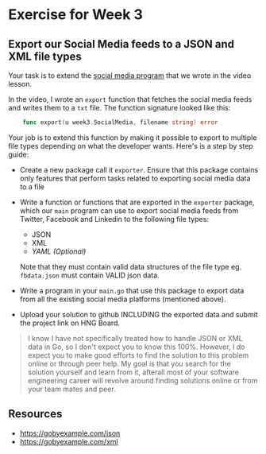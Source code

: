 # Exercise for Week 3

## Export our Social Media feeds to a JSON and XML file types

Your task is to extend the [social media program](https://github.com/timolinn/go_training/blob/fc60d4d9a0ae33abbfe0d4d0c96cc23489da809f/week3/cmd/main.go#L31) that we wrote in the video lesson.

In the video, I wrote an `export` function that fetches the social media feeds and writes them to a `txt` file. The function signature looked like this:

```go
    func export(u week3.SocialMedia, filename string) error
```

Your job is to extend this function by making it possible to export to multiple file types depending on what the developer wants. Here's is a step by step guide:

+ Create a new package call it `exporter`. Ensure that this package contains only features that perform tasks related to exporting social media data to a file
+ Write a function or functions that are exported in the `exporter` package, which our `main` program can use to export social media feeds from Twitter, Facebook and Linkedin to the following file types:

  + JSON
  + XML
  + _YAML (Optional)_

  Note that they must contain valid data structures of the file type eg. `fbdata.json` must contain VALID json data.

+ Write a program in your `main.go` that use this package to export data from all the existing social media platforms (mentioned above).
+ Upload your solution to github INCLUDING the exported data and submit the project link on HNG Board.

> I know I have not specifically treated how to handle JSON or XML data in Go, so I don't expect you to know this 100%. However, I do expect you to make good efforts to find the solution to this problem online or through peer help. My goal is that you search for the solution yourself and learn from it, afterall most of your software engineering career will revolve around finding solutions online or from your team mates and peer.

## Resources

+ <https://gobyexample.com/json>
+ <https://gobyexample.com/xml>
